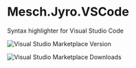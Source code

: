 # Mesch.Jyro.VSCode
Syntax highlighter for Visual Studio Code

![Visual Studio Marketplace Version](https://img.shields.io/visual-studio-marketplace/v/meschsystems.jyro)

![Visual Studio Marketplace Downloads](https://img.shields.io/visual-studio-marketplace/d/meschsystems.jyro)
